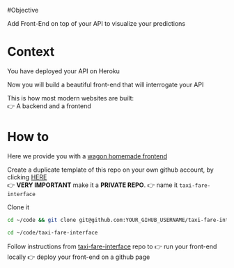 #Objective

Add Front-End on top of your API to visualize your predictions

# Context

You have deployed your API on Heroku  

Now you will build a beautiful front-end that will interrogate your API  

This is how most modern websites are built:  
👉 A backend and a frontend

# How to
Here we provide you with a [wagon homemade frontend](https://github.com/lewagon/taxi-fare-interface)

Create a duplicate template of this repo on your own github account, by clicking [HERE](https://github.com/lewagon/taxi-fare-interface/generate)  
👉 **VERY IMPORTANT** make it a **PRIVATE REPO**. 
👉 name it `taxi-fare-interface` 

Clone it
```bash
cd ~/code && git clone git@github.com:YOUR_GIHUB_USERNAME/taxi-fare-interface.git
```
```bash
cd ~/code/taxi-fare-interface
```

Follow instructions from [taxi-fare-interface](https://github.com/lewagon/taxi-fare-interface) repo to 
👉 run your front-end locally
👉 deploy your front-end on a github page
